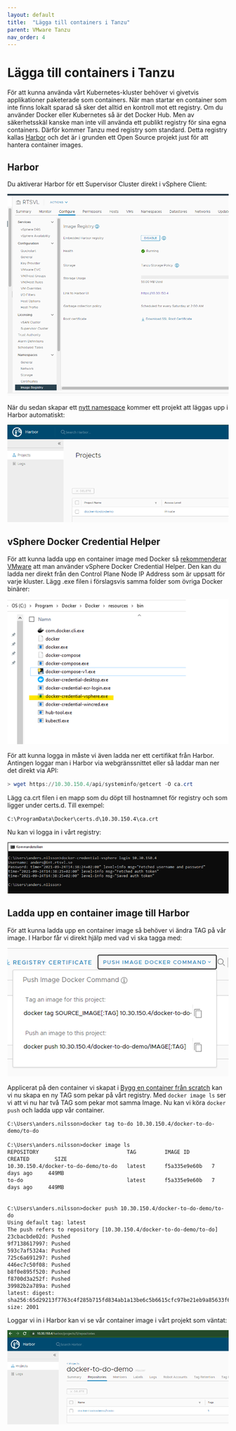 ```yaml
---
layout: default
title:  "Lägga till containers i Tanzu"
parent: VMware Tanzu
nav_order: 4
---
```


# Lägga till containers i Tanzu

För att kunna använda vårt Kubernetes-kluster behöver vi givetvis applikationer paketerade som containers. När man startar en container som inte finns lokalt sparad så sker det alltid en kontroll mot ett registry. Om du använder Docker eller Kubernetes så är det Docker Hub. Men av säkerhetsskäl kanske man inte vill använda ett publikt registry för sina egna containers. Därför kommer Tanzu med registry som standard. Detta registry kallas [Harbor](https://goharbor.io/) och det är i grunden ett Open Source projekt just för att hantera container images.

## Harbor

Du aktiverar Harbor för ett Supervisor Cluster direkt i vSphere Client:

![harbor](/assets/images/harbor.md.png)

När du sedan skapar ett [nytt namespace](/docs/vmware-tanzu/namespace-setup/) kommer ett projekt att läggas upp i Harbor automatiskt:

![harbor project](/assets/images/harbor-project.png)

## vSphere Docker Credential Helper

För att kunna ladda upp en container image med Docker så [rekommenderar VMware](https://kb.vmware.com/s/article/78026) att man använder vSphere Docker Credential Helper. Den kan du ladda ner direkt från den Control Plane Node IP Address som är uppsatt för varje kluster. Lägg .exe filen i förslagsvis samma folder som övriga Docker binärer:

![docker-vsphere](/assets/images/docker-vsphere.png)

För att kunna logga in måste vi även ladda ner ett certifikat från Harbor. Antingen loggar man i  Harbor via webgränssnittet eller så laddar man ner det direkt via API:

```powershell
> wget https://10.30.150.4/api/systeminfo/getcert -O ca.crt
```

Lägg ca.crt filen i en mapp som du döpt till hostnamnet för registry och som ligger under certs.d. Till exempel:

```
C:\ProgramData\Docker\certs.d\10.30.150.4\ca.crt
```

Nu kan vi logga in i vårt registry:

![harbor-login](/assets/images/harbor-login.png)

## Ladda upp en container image till Harbor

För att kunna ladda upp en container image så behöver vi ändra TAG på vår image. I Harbor får vi direkt hjälp med vad vi ska tagga med:

![tag-image](/assets/images/tag-image.png)

Applicerat på den container vi skapat i [Bygg en container från scratch](/docs/containers/container-build/) kan vi nu skapa en ny TAG som pekar på vårt registry. Med `docker image ls` ser vi att vi nu har två TAG som pekar mot samma Image. Nu kan vi köra `docker push` och ladda upp vår container.

```
C:\Users\anders.nilsson>docker tag to-do 10.30.150.4/docker-to-do-demo/to-do

C:\Users\anders.nilsson>docker image ls
REPOSITORY                            TAG         IMAGE ID       CREATED        SIZE
10.30.150.4/docker-to-do-demo/to-do   latest      f5a335e9e60b   7 days ago     449MB
to-do                                 latest      f5a335e9e60b   7 days ago     449MB


C:\Users\anders.nilsson>docker push 10.30.150.4/docker-to-do-demo/to-do
Using default tag: latest
The push refers to repository [10.30.150.4/docker-to-do-demo/to-do]
23cbacbde02d: Pushed
9f7138617997: Pushed
593c7af5324a: Pushed
725c6a691297: Pushed
446ec7c50f08: Pushed
b8f0e895f520: Pushed
f8700d3a252f: Pushed
39982b2a789a: Pushed
latest: digest: sha256:65d29213f7763c4f285b715fd834ab1a13be6c5b6615cfc97be21eb9a85633f6 size: 2001
```

Loggar vi in i Harbor kan vi se vår container image i vårt projekt som väntat:

![harbor-upload](/assets/images/harbor-upload.png)



